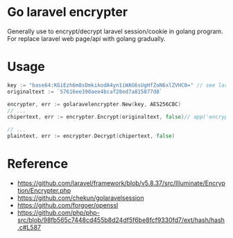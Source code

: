 Go laravel encrypter
===
Generally use to encrypt/decrypt laravel session/cookie in golang program.
For replace laravel web page/api with golang gradually.

# Usage
```go
key := "base64:KGiEzh6m8sDmkikodA4yn1iWAG6sUgHfZoN6xlZVHC0=" // see laravel .env file
originaltext := `57616ee390aee4bcaf28ed7a815877d8`

encrypter, err := golaravelencrypter.New(key, AES256CBC)
// ...
chipertext, err := encrypter.Encrypt(originaltext, false)// app('encrypter')->encrypt()

// ...
plaintext, err := encrypter.Decrypt(chipertext, false)
```


# Reference
- https://github.com/laravel/framework/blob/v5.8.37/src/Illuminate/Encryption/Encrypter.php
- https://github.com/chekun/golaravelsession
- https://github.com/forgoer/openssl
- https://github.com/php/php-src/blob/98fb565c7448cd455b8d24df5f6be8fcf9330fd7/ext/hash/hash.c#L587
